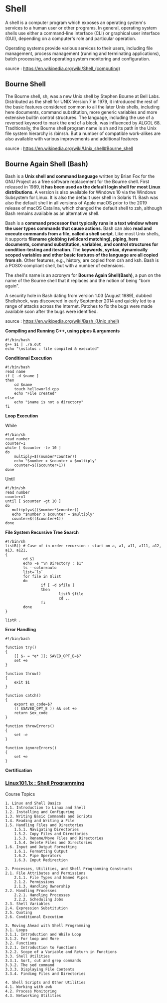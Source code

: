 # Shell

A shell is a computer program which exposes an operating system's services to a human user or other programs. In general, operating system shells use either a command-line interface (CLI) or graphical user interface (GUI), depending on a computer's role and particular operation.

Operating systems provide various services to their users, including file management, process management (running and terminating applications), batch processing, and operating system monitoring and configuration. 

source : https://en.wikipedia.org/wiki/Shell_(computing)

## Bourne Shell

The Bourne shell, sh, was a new Unix shell by Stephen Bourne at Bell Labs. Distributed as the shell for UNIX Version 7 in 1979, it introduced the rest of the basic features considered common to all the later Unix shells, including here documents, command substitution, more generic variables and more extensive builtin control structures. The language, including the use of a reversed keyword to mark the end of a block, was influenced by ALGOL 68. Traditionally, the Bourne shell program name is sh and its path in the Unix file system hierarchy is /bin/sh. But a number of compatible work-alikes are also available with various improvements and additional features

source : https://en.wikipedia.org/wiki/Unix_shell#Bourne_shell

## Bourne Again Shell (Bash)

Bash is a **Unix shell and command language** written by Brian Fox for the GNU Project as a free software replacement for the Bourne shell. First released in 1989, **it has been used as the default login shell for most Linux distributions**. A version is also available for Windows 10 via the Windows Subsystem for Linux. It is also the default user shell in Solaris 11. Bash was also the default shell in all versions of Apple macOS prior to the 2019 release of macOS Catalina, which changed the default shell to zsh, although Bash remains available as an alternative shell.

Bash is a **command processor that typically runs in a text window where the user types commands that cause actions**. Bash can also **read and execute commands from a file, called a shell script**. Like most Unix shells, it supports **filename globbing (wildcard matching), piping, here documents, command substitution, variables, and control structures for condition-testing and iteration**. The **keywords, syntax, dynamically scoped variables and other basic features of the language are all copied from sh**. Other features, e.g., history, are copied from csh and ksh. Bash is a POSIX-compliant shell, but with a number of extensions.

The shell's name is an acronym for **Bourne Again Shell(Bash)**, a pun on the name of the Bourne shell that it replaces and the notion of being "born again".

A security hole in Bash dating from version 1.03 (August 1989), dubbed Shellshock, was discovered in early September 2014 and quickly led to a range of attacks across the Internet. Patches to fix the bugs were made available soon after the bugs were identified. 

source : https://en.wikipedia.org/wiki/Bash_(Unix_shell)

**Compiling and Running C++, using pipes & arguments**

    #!/bin/bash
    g++ $1 | ./a.out
    echo "\nstatus : file compiled & executed"

**Conditional Execution**
    
    #!/bin/bash
    read name
    if [ -d $name ]
    then
        cd $name
        touch helloworld.cpp
        echo "File created"
    else
        echo "$name is not a directory"
    fi

**Loop Execution**

While

    #!/bin/sh
    read number
    counter=1
    while [ $counter -le 10 ]
    do
        multiply=$((number*counter))
        echo "$number x $counter = $multiply"
        counter=$(($counter+1))
    done

Until    

    #!/bin/sh
    read number
    counter=1
    until [ $counter -gt 10 ]
    do
       multiply=$(($number*$counter))
       echo "$number x $counter = $multiply"
       counter=$(($counter+1))
    done
    
**File System Recursive Tree Search**

    #!/bin/sh
    listR() # Case of in-order recursion : start on a, a1, a11, a111, a12, a13, a121, 
    {
            cd $1
            echo -e "\n Directory : $1"
            ls --color=auto
            list=`ls`
            for file in $list
            do
                    if [ -d $file ]
                    then
                            listR $file
                            cd ..
                    fi
            done
    }

    listR .

**Error Handling**

    #!/bin/bash

    function try()
    {
        [[ $- = *e* ]]; SAVED_OPT_E=$?
        set +e
    }

    function throw()
    {
        exit $1
    }

    function catch()
    {
        export ex_code=$?
        (( $SAVED_OPT_E )) && set +e
        return $ex_code
    }

    function throwErrors()
    {
        set -e
    }

    function ignoreErrors()
    {
        set +e
    }


**Certification**

### [Linux101.1x : Shell Programming](https://courses.edx.org/certificates/3ac9d51cc10d42088dda3cfeb8f74931)

Course Topics

    1. Linux and Shell Basics
    1.1. Introduction to Linux and Shell
    1.2. Installing and Configuring
    1.3. Writing Basic Commands and Scripts
    1.4. Reading and Writing a File
    1.5. Handling Files and Directories
        1.5.1. Navigating Directories
        1.5.2. Copy Files and Directories
        1.5.3. Rename/Move Files and Directories
        1.5.4. Delete Files and Directories
    1.6. Input and Output Formatting
        1.6.1. Formatting Output
        1.6.2. Pipe Operators
        1.6.3. Input Redirection
    
    2. Processes, Utilities, and Shell Programming Constructs
    2.1. File Attributes and Permissions
        2.1.1. File Types and Named Pipes
        2.1.2. Permissions
        2.1.3. Handling Ownership
    2.2. Handling Processes
        2.2.1. Handling Processes
        2.2.2. Scheduling Jobs
    2.3. Shell Variables
    2.4. Expression Substitution
    2.5. Quoting
    2.6. Conditional Execution
    
    3. Moving Ahead with Shell Programming
    3.1. Loops
    3.1.1. Introduction and While Loop
    3.1.2. For loop and More
    3.2. Functions
    3.2.1. Introduction to Functions
    3.2.2. Scope of a Variable and Return in Functions
    3.3. Shell Utilities
    3.3.1. Sort, cut and grep commands
    3.3.2. The sed command
    3.3.3. Displaying File Contents
    3.3.4. Finding Files and Directories
    
    4. Shell Scripts and Other Utilities
    4.1. Working with awk
    4.2. Process Monitoring
    4.3. Networking Utilities
    
